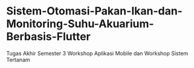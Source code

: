 # Sistem-Otomasi-Pakan-Ikan-dan-Monitoring-Suhu-Akuarium-Berbasis-Flutter
Tugas Akhir Semester 3
Workshop Aplikasi Mobile dan Workshop Sistem Tertanam
